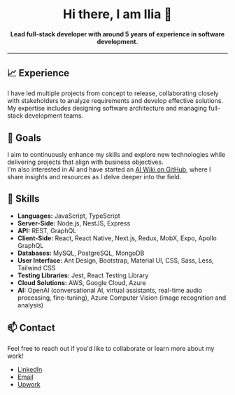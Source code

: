 <h1 align="center">Hi there, I am Ilia 👋</h1>

<h4 align="center">Lead full-stack developer with around 5 years of experience in software development.</h4>

---

## 📈 Experience
I have led multiple projects from concept to release, collaborating closely with stakeholders to analyze requirements and develop effective solutions. My expertise includes designing software architecture and managing full-stack development teams.


## 🎯 Goals
I aim to continuously enhance my skills and explore new technologies while delivering projects that align with business objectives.  
I'm also interested in AI and have started an [AI Wiki on GitHub](https://github.com/IliaKobalia/AI-Wiki/wiki), where I share insights and resources as I delve deeper into the field.



## 💼 Skills
- **Languages:** JavaScript, TypeScript
- **Server-Side:** Node.js, NestJS, Express
- **API:** REST, GraphQL
- **Client-Side:** React, React Native, Next.js, Redux, MobX, Expo, Apollo GraphQL
- **Databases:** MySQL, PostgreSQL, MongoDB
- **User Interface:** Ant Design, Bootstrap, Material UI, CSS, Sass, Less, Tailwind CSS
- **Testing Libraries:** Jest, React Testing Library
- **Cloud Solutions:** AWS, Google Cloud, Azure
- **AI:** OpenAI (conversational AI, virtual assistants, real-time audio processing, fine-tuning), Azure Computer Vision (image recognition and analysis)



## 📫 Contact
Feel free to reach out if you'd like to collaborate or learn more about my work!
- [LinkedIn](https://www.linkedin.com/in/ilia-kobaliia-187380228/)
- [Email](mailto:ilia.kobaliia@gmail.com)
- [Upwork](https://www.upwork.com/freelancers/~016c86728a353a5292)
